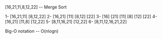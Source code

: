 [16,21,11,8,12,22] -- Merge Sort

1- [16,21,11]    [8,12,22]
2- [16,21] [11]  [8,12] [22]
3- [16] [21] [11] [8] [12] [22]
4- [16,21] [11,8] [12,22]
5- [8,11,16,21] [12,22]
6- [8,11,12,16,21,22]

Big-O notation -- O(nlogn)